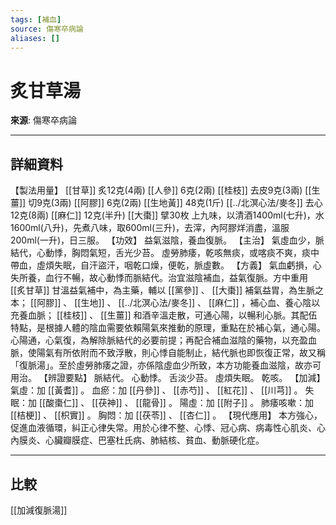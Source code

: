 ```yaml
---
tags: [補血]
source: 傷寒卒病論
aliases: []
---
```


# 炙甘草湯

**來源**: 傷寒卒病論  

---

## 詳細資料
【製法用量】 [[甘草]] 炙12克(4兩) [[人參]] 6克(2兩) [[桂枝]] 去皮9克(3兩) [[生薑]] 切9克(3兩) [[阿膠]] 6克(2兩) [[生地黃]] 48克(1斤) [[../北溟心法/麥冬]] 去心12克(8兩) [[麻仁]] 12克(半升) [[大棗]] 擘30枚
上九味，以清酒1400ml(七升)，水1600ml(八升)，先煮八味，取600ml(三升)，去滓，內阿膠烊消盡，溫服200ml(一升)，日三服。
【功效】
益氣滋陰，養血復脈。
【主治】
氣虛血少，脈結代，心動悸，胸悶氣短，舌光少苔。
虛勞肺痿，乾咳無痰，或喀痰不爽，痰中帶血，虛煩失眠，自汗盜汗，咽乾口燥，便乾，脈虛數。
【方義】
氣血虧損，心失所養，血行不暢，故心動悸而脈結代。治宜滋陰補血，益氣復脈。方中重用 [[炙甘草]] 甘溫益氣補中，為主藥，輔以 [[黨參]] 、 [[大棗]] 補氣益胃，為生脈之本； [[阿膠]] 、 [[生地]] 、 [[../北溟心法/麥冬]] 、 [[麻仁]] ，補心血、養心陰以充養血脈； [[桂枝]] 、 [[生薑]] 和酒辛溫走散，可通心陽，以暢利心脈。其配伍特點，是根據人體的陰血需要依賴陽氣來推動的原理，重點在於補心氣，通心陽。心陽通，心氣復，為解除脈結代的必要前提；再配合補血滋陰的藥物，以充盈血脈，使陽氣有所依附而不致浮散，則心悸自能制止，結代脈也即恢復正常，故又稱「復脈湯」。至於虛勞肺痿之證，亦係陰虛血少所致，本方功能養血滋陰，故亦可用治。
【辨證要點】
脈結代。
心動悸。
舌淡少苔。
虛煩失眠。
乾咳。
【加減】
氣虛：加 [[黃耆]] 。
血瘀：加 [[丹參]] 、 [[赤芍]] 、 [[紅花]] 、 [[川芎]] 。
失眠：加 [[酸棗仁]] 、 [[茯神]] 、 [[龍骨]] 。
陽虛：加 [[附子]] 。
肺痿咳嗽：加 [[桔梗]] 、 [[枳實]] 。
胸悶：加 [[茯苓]] 、 [[杏仁]] 。
【現代應用】
本方強心，促進血液循環，糾正心律失常。用於心律不整、心悸、冠心病、病毒性心肌炎、心內膜炎、心臟瓣膜症、巴塞杜氏病、肺結核、貧血、動脈硬化症。

---

## 比較
[[加減復脈湯]]
